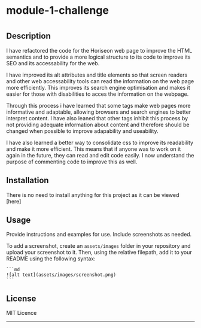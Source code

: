 # module-1-challenge
# <Horiseon code refactor>

## Description
I have refactored the code for the Horiseon web page to improve the HTML semantics and to provide a more logical structure to its code to improve its SEO and its accessability for the web.

I have improved its alt attributes and title elements so that screen readers and other web accessability tools can read the information on the web page more efficiently. This improves its search engine optimisation and makes it easier for those with disabilities to acces the information on the webpage.

Through this process i have learned that some tags make web pages more informative and adaptable, allowing browsers and search engines to better interpret content. I have also leaned that other tags inhibit this process by not providing adequate information about content and therefore should be changed when possible to improve adapability and useability.

I have also learned a better way to consolidate css to improve its readability and make it more efficient. This means that if anyone was to work on it again in the future, they can read and edit code easily. I now understand the purpose of commenting code to improve this as well.

## Installation

There is no need to install anything for this project as it can be viewed [here]

## Usage

Provide instructions and examples for use. Include screenshots as needed.

To add a screenshot, create an `assets/images` folder in your repository and upload your screenshot to it. Then, using the relative filepath, add it to your README using the following syntax:

    ```md
    ![alt text](assets/images/screenshot.png)
    ```


## License
 MIT Licence

---

